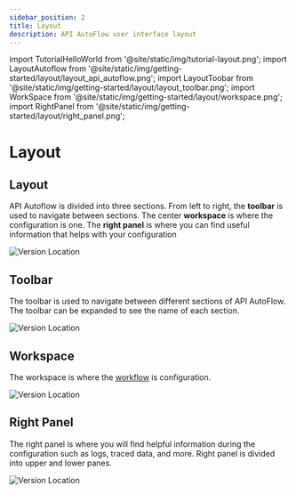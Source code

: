 ```yaml
---
sidebar_position: 2
title: Layout
description: API AutoFlow user interface layout
---
```


import TutorialHelloWorld from '@site/static/img/tutorial-layout.png';
import LayoutAutoflow from '@site/static/img/getting-started/layout/layout_api_autoflow.png';
import LayoutToobar from '@site/static/img/getting-started/layout/layout_toolbar.png';
import WorkSpace from '@site/static/img/getting-started/layout/workspace.png';
import RightPanel from '@site/static/img/getting-started/layout/right_panel.png';

# Layout

<!-- # Learn with Video Tutorial

<div class="videoBlock">
    <div class="videoLeft">
        <div class="videoWrapper">
            <a href="../../../Tutorial/#102-key-concept-installation-and-hello-world"><img src={TutorialHelloWorld} /></a>
        </div>
    </div>
    <div class="videoRight">
        <div class="videoText">
            <a href="../../../Tutorial/#103-product-layout-and-navigation"><h2><code>103</code> Layout and Navigation</h2></a>
            <p>Topics covered</p>
                <ul>
                    <li>Define API</li>
                    <li>Create a Server</li>
                </ul>
            <p>Duration:  3 mins</p>
        </div>
    </div>
    <div class="videoClearer"></div>
</div> -->

## Layout

API Autoflow is divided into three sections. From left to right, the **toolbar** is used to navigate between sections. The center **workspace** is where the configuration is one. The **right panel** is where you can find useful information that helps with your configuration

<div class="myResponsiveImg">
    <img src={LayoutAutoflow} alt="Version Location" class="myResponsiveImg"/>
</div>

<!-- ![API AutoFlow Lay out](layout_api_autoflow.png) -->

## Toolbar

The toolbar is used to navigate between different sections of API AutoFlow. The toolbar can be expanded to see the name of each section.

<div class="toolbarimg">
    <img src={LayoutToobar} alt="Version Location" class="myResponsiveImg"/>
</div>

## Workspace

The workspace is where the [workflow](@site/docs/Documentation/Guide/Workflow/Index.md) is configuration.

<div class="myResponsiveImg">
    <img src={WorkSpace} alt="Version Location" class="myResponsiveImg"/>
</div>

## Right Panel

The right panel is where you will find helpful information during the configuration such as logs, traced data, and more. Right panel is divided into upper and lower panes.

<div class="myResponsiveImg">
    <img src={RightPanel} alt="Version Location" class="myResponsiveImg"/>
</div>
